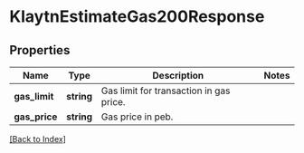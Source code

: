 # KlaytnEstimateGas200Response

## Properties

Name | Type | Description | Notes
------------ | ------------- | ------------- | -------------
**gas_limit** | **string** | Gas limit for transaction in gas price. |
**gas_price** | **string** | Gas price in peb. |

[[Back to Index]](../index.md)
